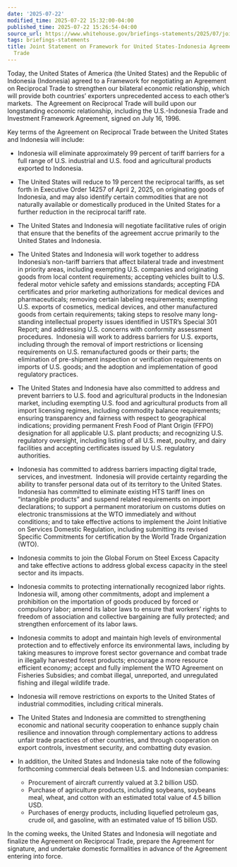 ```yaml
---
date: '2025-07-22'
modified_time: 2025-07-22 15:32:00-04:00
published_time: 2025-07-22 15:26:54-04:00
source_url: https://www.whitehouse.gov/briefings-statements/2025/07/joint-statement-on-framework-for-united-states-indonesia-agreement-on-reciprocal-trade/
tags: briefings-statements
title: Joint Statement on Framework for United States-Indonesia Agreement on Reciprocal
  Trade
---
```

 
Today, the United States of America (the United States) and the Republic
of Indonesia (Indonesia) agreed to a Framework for negotiating an
Agreement on Reciprocal Trade to strengthen our bilateral economic
relationship, which will provide both countries’ exporters unprecedented
access to each other’s markets.  The Agreement on Reciprocal Trade will
build upon our longstanding economic relationship, including the
U.S.-Indonesia Trade and Investment Framework Agreement, signed on July
16, 1996.

Key terms of the Agreement on Reciprocal Trade between the United States
and Indonesia will include:

-   Indonesia will eliminate approximately 99 percent of tariff barriers
    for a full range of U.S. industrial and U.S. food and agricultural
    products exported to Indonesia.
-   The United States will reduce to 19 percent the reciprocal tariffs,
    as set forth in Executive Order 14257 of April 2, 2025, on
    originating goods of Indonesia, and may also identify certain
    commodities that are not naturally available or domestically
    produced in the United States for a further reduction in the
    reciprocal tariff rate.
-   The United States and Indonesia will negotiate facilitative rules of
    origin that ensure that the benefits of the agreement accrue
    primarily to the United States and Indonesia.
-   The United States and Indonesia will work together to address
    Indonesia’s non-tariff barriers that affect bilateral trade and
    investment in priority areas, including exempting U.S. companies and
    originating goods from local content requirements; accepting
    vehicles built to U.S. federal motor vehicle safety and emissions
    standards; accepting FDA certificates and prior marketing
    authorizations for medical devices and pharmaceuticals; removing
    certain labeling requirements; exempting U.S. exports of cosmetics,
    medical devices, and other manufactured goods from certain
    requirements; taking steps to resolve many long-standing
    intellectual property issues identified in USTR’s Special 301
    Report; and addressing U.S. concerns with conformity assessment
    procedures.  Indonesia will work to address barriers for U.S.
    exports, including through the removal of import restrictions or
    licensing requirements on U.S. remanufactured goods or their parts;
    the elimination of pre-shipment inspection or verification
    requirements on imports of U.S. goods; and the adoption and
    implementation of good regulatory practices.
-   The United States and Indonesia have also committed to address and
    prevent barriers to U.S. food and agricultural products in the
    Indonesian market, including exempting U.S. food and agricultural
    products from all import licensing regimes, including commodity
    balance requirements; ensuring transparency and fairness with
    respect to geographical indications; providing permanent Fresh Food
    of Plant Origin (FFPO) designation for all applicable U.S. plant
    products; and recognizing U.S. regulatory oversight, including
    listing of all U.S. meat, poultry, and dairy facilities and
    accepting certificates issued by U.S. regulatory authorities. 
-   Indonesia has committed to address barriers impacting digital trade,
    services, and investment.  Indonesia will provide certainty
    regarding the ability to transfer personal data out of its territory
    to the United States.  Indonesia has committed to eliminate existing
    HTS tariff lines on “intangible products” and suspend related
    requirements on import declarations; to support a permanent
    moratorium on customs duties on electronic transmissions at the WTO
    immediately and without conditions; and to take effective actions to
    implement the Joint Initiative on Services Domestic Regulation,
    including submitting its revised Specific Commitments for
    certification by the World Trade Organization (WTO).
-   Indonesia commits to join the Global Forum on Steel Excess Capacity
    and take effective actions to address global excess capacity in the
    steel sector and its impacts.
-   Indonesia commits to protecting internationally recognized labor
    rights.  Indonesia will, among other commitments, adopt and
    implement a prohibition on the importation of goods produced by
    forced or compulsory labor; amend its labor laws to ensure that
    workers’ rights to freedom of association and collective bargaining
    are fully protected; and strengthen enforcement of its labor laws.
-   Indonesia commits to adopt and maintain high levels of environmental
    protection and to effectively enforce its environmental laws,
    including by taking measures to improve forest sector governance and
    combat trade in illegally harvested forest products; encourage a
    more resource efficient economy; accept and fully implement the WTO
    Agreement on Fisheries Subsidies; and combat illegal, unreported,
    and unregulated fishing and illegal wildlife trade.
-   Indonesia will remove restrictions on exports to the United States
    of industrial commodities, including critical minerals.
-   The United States and Indonesia are committed to strengthening
    economic and national security cooperation to enhance supply chain
    resilience and innovation through complementary actions to address
    unfair trade practices of other countries, and through cooperation
    on export controls, investment security, and combatting duty
    evasion.
-   In addition, the United States and Indonesia take note of the
    following forthcoming commercial deals between U.S. and Indonesian
    companies:
    -   Procurement of aircraft currently valued at 3.2 billion USD.

    <!-- -->

    -   Purchase of agriculture products, including soybeans, soybeans
        meal, wheat, and cotton with an estimated total value of 4.5
        billion USD.

    <!-- -->

    -   Purchases of energy products, including liquefied petroleum gas,
        crude oil, and gasoline, with an estimated value of 15 billion
        USD.

In the coming weeks, the United States and Indonesia will negotiate and
finalize the Agreement on Reciprocal Trade, prepare the Agreement for
signature, and undertake domestic formalities in advance of the
Agreement entering into force.  
